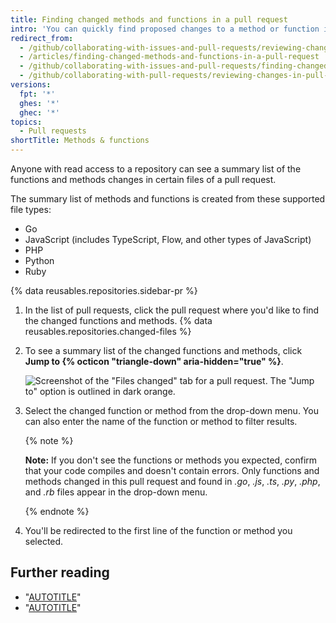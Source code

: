```yaml
---
title: Finding changed methods and functions in a pull request
intro: 'You can quickly find proposed changes to a method or function in a pull request in *.go*, *.js*, *.ts*, *.py*, *.php*, and *.rb* files.'
redirect_from:
  - /github/collaborating-with-issues-and-pull-requests/reviewing-changes-in-pull-requests/finding-changed-methods-and-functions-in-a-pull-request
  - /articles/finding-changed-methods-and-functions-in-a-pull-request
  - /github/collaborating-with-issues-and-pull-requests/finding-changed-methods-and-functions-in-a-pull-request
  - /github/collaborating-with-pull-requests/reviewing-changes-in-pull-requests/finding-changed-methods-and-functions-in-a-pull-request
versions:
  fpt: '*'
  ghes: '*'
  ghec: '*'
topics:
  - Pull requests
shortTitle: Methods & functions
---
```

Anyone with read access to a repository can see a summary list of the functions and methods changes in certain files of a pull request.

The summary list of methods and functions is created from these supported file types:
- Go
- JavaScript (includes TypeScript, Flow, and other types of JavaScript)
- PHP
- Python
- Ruby

{% data reusables.repositories.sidebar-pr %}
1. In the list of pull requests, click the pull request where you'd like to find the changed functions and methods.
{% data reusables.repositories.changed-files %}
1. To see a summary list of the changed functions and methods, click **Jump to {% octicon "triangle-down" aria-hidden="true" %}**.

   ![Screenshot of the "Files changed" tab for a pull request. The "Jump to" option is outlined in dark orange.](/assets/images/help/pull_requests/jump-to-menu.png)

1. Select the changed function or method from the drop-down menu. You can also enter the name of the function or method to filter results.

   {% note %}

   **Note:** If you don't see the functions or methods you expected, confirm that your code compiles and doesn't contain errors. Only functions and methods changed in this pull request and found in _.go_, _.js_, _.ts_, _.py_, _.php_, and _.rb_ files appear in the drop-down menu.

   {% endnote %}

1. You'll be redirected to the first line of the function or method you selected.

## Further reading

- "[AUTOTITLE](/pull-requests/collaborating-with-pull-requests/proposing-changes-to-your-work-with-pull-requests/about-comparing-branches-in-pull-requests)"
- "[AUTOTITLE](/pull-requests/collaborating-with-pull-requests/reviewing-changes-in-pull-requests/filtering-files-in-a-pull-request)"
